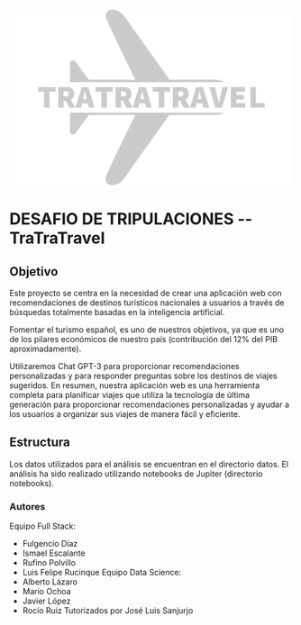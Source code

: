 ![HeaderML](./src/media/logo-tratratravel.png)

# DESAFIO DE TRIPULACIONES --TraTraTravel
## Objetivo

Este proyecto se centra en la necesidad de crear una aplicación web con recomendaciones de destinos turísticos nacionales a usuarios a través de búsquedas totalmente basadas en la inteligencia artificial.  

Fomentar el turismo español, es uno de nuestros objetivos, ya que es uno de los pilares económicos de nuestro país (contribución del 12% del PIB aproximadamente).

Utilizaremos Chat GPT-3 para proporcionar recomendaciones personalizadas y para responder preguntas sobre los destinos de viajes sugeridos. En resumen, nuestra aplicación web es una herramienta completa para planificar viajes que utiliza la tecnología de última generación para proporcionar recomendaciones personalizadas y ayudar a los usuarios a organizar sus viajes de manera fácil y eficiente. 

## Estructura
Los datos utilizados para el análisis se encuentran en el directorio datos. El análisis ha sido realizado utilizando notebooks de Jupiter (directorio notebooks). 

### Autores
Equipo Full Stack:
* Fulgencio Díaz
* Ismael Escalante
* Rufino Polvillo
* Luis Felipe Rucinque
Equipo Data Science:
* Alberto Lázaro
* Mario Ochoa
* Javier López
* Rocío Ruiz
Tutorizados por José Luis Sanjurjo



